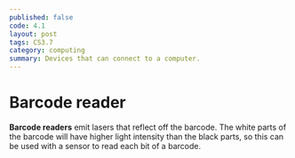 ```yaml
---
published: false
code: 4.1
layout: post
tags: CS3.7
category: computing
summary: Devices that can connect to a computer.
---
```

# Barcode reader

**Barcode readers** emit lasers that reflect off the barcode. The white parts of the barcode will have higher light intensity than the black parts, so this can be used with a sensor to read each bit of a barcode.